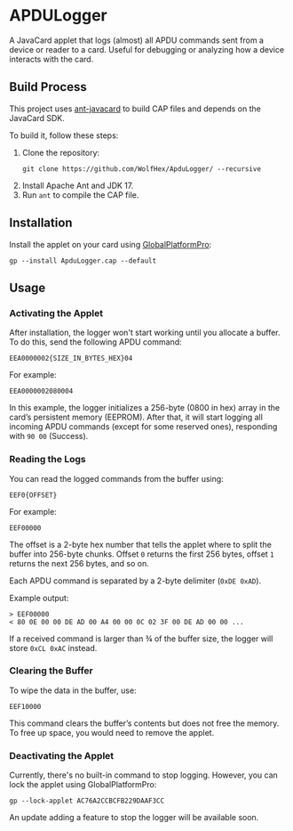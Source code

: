 # APDULogger
A JavaCard applet that logs (almost) all APDU commands sent from a device or reader to a card. Useful for debugging or analyzing how a device interacts with the card.

## Build Process
This project uses [ant-javacard](https://github.com/martinpaljak/ant-javacard) to build CAP files and depends on the JavaCard SDK.

To build it, follow these steps:
1. Clone the repository:
   ```
   git clone https://github.com/WolfHex/ApduLogger/ --recursive
   ```
2. Install Apache Ant and JDK 17.
3. Run `ant` to compile the CAP file.

## Installation
Install the applet on your card using [GlobalPlatformPro](https://github.com/martinpaljak/GlobalPlatformPro):

```
gp --install ApduLogger.cap --default
```

## Usage
### Activating the Applet
After installation, the logger won't start working until you allocate a buffer. To do this, send the following APDU command:

```
EEA0000002{SIZE_IN_BYTES_HEX}04
```

For example:
```
EEA0000002080004
```
In this example, the logger initializes a 256-byte (0800 in hex) array in the card’s persistent memory (EEPROM). After that, it will start logging all incoming APDU commands (except for some reserved ones), responding with `90 00` (Success).

### Reading the Logs
You can read the logged commands from the buffer using:
```
EEF0{OFFSET}
```

For example:
```
EEF00000
```

The offset is a 2-byte hex number that tells the applet where to split the buffer into 256-byte chunks. Offset `0` returns the first 256 bytes, offset `1` returns the next 256 bytes, and so on.

Each APDU command is separated by a 2-byte delimiter (`0xDE 0xAD`).

Example output:
```
> EEF00000
< 80 0E 00 00 DE AD 00 A4 00 00 0C 02 3F 00 DE AD 00 00 ...
```

If a received command is larger than ¾ of the buffer size, the logger will store `0xCL 0xAC` instead.

### Clearing the Buffer
To wipe the data in the buffer, use:
```
EEF10000
```

This command clears the buffer’s contents but does not free the memory. To free up space, you would need to remove the applet.

### Deactivating the Applet
Currently, there's no built-in command to stop logging. However, you can lock the applet using GlobalPlatformPro:

```
gp --lock-applet AC76A2CCBCFB229DAAF3CC
```

An update adding a feature to stop the logger will be available soon.
